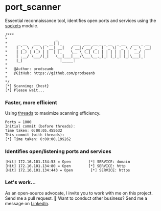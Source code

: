 # port_scanner
Essential reconnaissance tool, identifies open ports and services using the [sockets](https://docs.python.org/3/library/socket.html) module.
```
/***
*                      _                                           
*     _ __   ___  _ __| |_     ___  ___ __ _ _ __  _ __   ___ _ __ 
*    | '_ \ / _ \| '__| __|   / __|/ __/ _` | '_ \| '_ \ / _ \ '__|
*    | |_) | (_) | |  | |_    \__ \ (_| (_| | | | | | | |  __/ |   
*    | .__/ \___/|_|   \__|___|___/\___\__,_|_| |_|_| |_|\___|_|   
*    |_|                 |_____|                                   
*
*	@Author: prodseanb
*	@GitHub: https://github.com/prodseanb 
*
*/
[*] Scanning: {host}
[*] Please wait...
```
### Faster, more efficient
Using [threads](https://docs.python.org/3/library/threading.html) to maximize scanning efficiency.
```
Ports = 1000
Initial commit (before threads):
Time taken: 0:00:05.455632
This commit (with threads):
[*] Time taken: 0:00:00.199262
```
### Identifies open/listening ports and services
```
[Hit] 172.16.101.134:53 = Open        [*] SERVICE: domain
[Hit] 172.16.101.134:80 = Open        [*] SERVICE: http
[Hit] 172.16.101.134:443 = Open        [*] SERVICE: https
```
### Let's work...
As an open-source advocate, I invite you to work with me on this project. Send me a pull request. 🤘 Want to conduct other business? Send me a message on [LinkedIn](https://www.linkedin.com/in/sean-bachiller-40b63417b/). 
